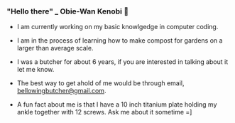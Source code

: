 ### "Hello there" _ Obie-Wan Kenobi 👋
- I am currently working on my basic knowlgedge in computer coding.

- I am in the process of learning how to make compost for gardens on a larger than average scale.

- I was a butcher for about 6 years, if you are interested in talking about it let me know.

- The best way to get ahold of me would be through email, bellowingbutcher@gmail.com.

- A fun fact about me is that I have a 10 inch titanium plate holding my ankle together with 12 screws.
Ask me about it sometime =]
